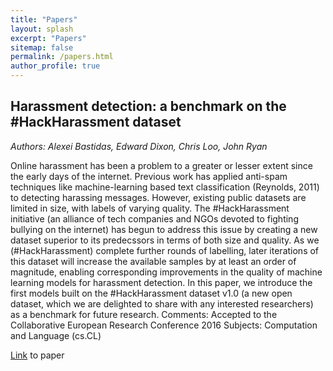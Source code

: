 ```yaml
---
title: "Papers"
layout: splash
excerpt: "Papers"
sitemap: false
permalink: /papers.html
author_profile: true
---
```





## Harassment detection: a benchmark on the #HackHarassment dataset

_Authors: Alexei Bastidas, Edward Dixon, Chris Loo, John Ryan_

Online harassment has been a problem to a greater or lesser extent since the early days of the internet. Previous work has applied anti-spam techniques like machine-learning based text classification (Reynolds, 2011) to detecting harassing messages. However, existing public datasets are limited in size, with labels of varying quality. The #HackHarassment initiative (an alliance of tech companies and NGOs devoted to fighting bullying on the internet) has begun to address this issue by creating a new dataset superior to its predecssors in terms of both size and quality. As we (#HackHarassment) complete further rounds of labelling, later iterations of this dataset will increase the available samples by at least an order of magnitude, enabling corresponding improvements in the quality of machine learning models for harassment detection. In this paper, we introduce the first models built on the #HackHarassment dataset v1.0 (a new open dataset, which we are delighted to share with any interested researchers) as a benchmark for future research.
Comments:	Accepted to the Collaborative European Research Conference 2016
Subjects:	Computation and Language (cs.CL)

[Link](http://arxiv.org/abs/1609.02809) to paper
